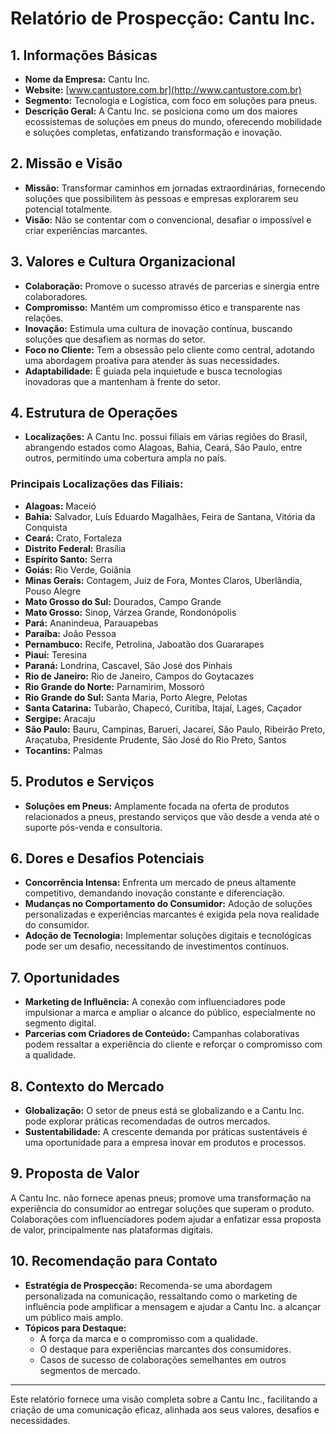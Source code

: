 # Relatório de Prospecção: Cantu Inc.

## 1. Informações Básicas
- **Nome da Empresa:** Cantu Inc.
- **Website:** [www.cantustore.com.br](http://www.cantustore.com.br)
- **Segmento:** Tecnologia e Logística, com foco em soluções para pneus.
- **Descrição Geral:** A Cantu Inc. se posiciona como um dos maiores ecossistemas de soluções em pneus do mundo, oferecendo mobilidade e soluções completas, enfatizando transformação e inovação.

## 2. Missão e Visão
- **Missão:** Transformar caminhos em jornadas extraordinárias, fornecendo soluções que possibilitem às pessoas e empresas explorarem seu potencial totalmente.
- **Visão:** Não se contentar com o convencional, desafiar o impossível e criar experiências marcantes.

## 3. Valores e Cultura Organizacional
- **Colaboração:** Promove o sucesso através de parcerias e sinergia entre colaboradores.
- **Compromisso:** Mantém um compromisso ético e transparente nas relações.
- **Inovação:** Estimula uma cultura de inovação contínua, buscando soluções que desafiem as normas do setor.
- **Foco no Cliente:** Tem a obsessão pelo cliente como central, adotando uma abordagem proativa para atender às suas necessidades.
- **Adaptabilidade:** É guiada pela inquietude e busca tecnologias inovadoras que a mantenham à frente do setor.

## 4. Estrutura de Operações
- **Localizações:** A Cantu Inc. possui filiais em várias regiões do Brasil, abrangendo estados como Alagoas, Bahia, Ceará, São Paulo, entre outros, permitindo uma cobertura ampla no país.

### Principais Localizações das Filiais:
- **Alagoas:** Maceió
- **Bahia:** Salvador, Luís Eduardo Magalhães, Feira de Santana, Vitória da Conquista
- **Ceará:** Crato, Fortaleza
- **Distrito Federal:** Brasília
- **Espírito Santo:** Serra
- **Goiás:** Rio Verde, Goiânia
- **Minas Gerais:** Contagem, Juiz de Fora, Montes Claros, Uberlândia, Pouso Alegre
- **Mato Grosso do Sul:** Dourados, Campo Grande
- **Mato Grosso:** Sinop, Várzea Grande, Rondonópolis
- **Pará:** Ananindeua, Parauapebas
- **Paraíba:** João Pessoa
- **Pernambuco:** Recife, Petrolina, Jaboatão dos Guararapes
- **Piauí:** Teresina
- **Paraná:** Londrina, Cascavel, São José dos Pinhais
- **Rio de Janeiro:** Rio de Janeiro, Campos do Goytacazes
- **Rio Grande do Norte:** Parnamirim, Mossoró
- **Rio Grande do Sul:** Santa Maria, Porto Alegre, Pelotas
- **Santa Catarina:** Tubarão, Chapecó, Curitiba, Itajaí, Lages, Caçador
- **Sergipe:** Aracaju
- **São Paulo:** Bauru, Campinas, Barueri, Jacareí, São Paulo, Ribeirão Preto, Araçatuba, Presidente Prudente, São José do Rio Preto, Santos
- **Tocantins:** Palmas

## 5. Produtos e Serviços
- **Soluções em Pneus:** Amplamente focada na oferta de produtos relacionados a pneus, prestando serviços que vão desde a venda até o suporte pós-venda e consultoria.

## 6. Dores e Desafios Potenciais
- **Concorrência Intensa:** Enfrenta um mercado de pneus altamente competitivo, demandando inovação constante e diferenciação.
- **Mudanças no Comportamento do Consumidor:** Adoção de soluções personalizadas e experiências marcantes é exigida pela nova realidade do consumidor.
- **Adoção de Tecnologia:** Implementar soluções digitais e tecnológicas pode ser um desafio, necessitando de investimentos contínuos.

## 7. Oportunidades
- **Marketing de Influência:** A conexão com influenciadores pode impulsionar a marca e ampliar o alcance do público, especialmente no segmento digital.
- **Parcerias com Criadores de Conteúdo:** Campanhas colaborativas podem ressaltar a experiência do cliente e reforçar o compromisso com a qualidade.

## 8. Contexto do Mercado
- **Globalização:** O setor de pneus está se globalizando e a Cantu Inc. pode explorar práticas recomendadas de outros mercados.
- **Sustentabilidade:** A crescente demanda por práticas sustentáveis é uma oportunidade para a empresa inovar em produtos e processos.

## 9. Proposta de Valor
A Cantu Inc. não fornece apenas pneus; promove uma transformação na experiência do consumidor ao entregar soluções que superam o produto. Colaborações com influenciadores podem ajudar a enfatizar essa proposta de valor, principalmente nas plataformas digitais.

## 10. Recomendação para Contato
- **Estratégia de Prospecção:** Recomenda-se uma abordagem personalizada na comunicação, ressaltando como o marketing de influência pode amplificar a mensagem e ajudar a Cantu Inc. a alcançar um público mais amplo.
- **Tópicos para Destaque:**
  - A força da marca e o compromisso com a qualidade.
  - O destaque para experiências marcantes dos consumidores.
  - Casos de sucesso de colaborações semelhantes em outros segmentos de mercado.

---

Este relatório fornece uma visão completa sobre a Cantu Inc., facilitando a criação de uma comunicação eficaz, alinhada aos seus valores, desafios e necessidades.